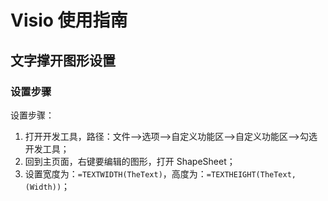 # Visio 使用指南

## 文字撑开图形设置

### 设置步骤

设置步骤：

1. 打开开发工具，路径：文件-->选项-->自定义功能区-->自定义功能区-->勾选开发工具；
2. 回到主页面，右键要编辑的图形，打开 ShapeSheet；
3. 设置宽度为：`=TEXTWIDTH(TheText)`，高度为：`=TEXTHEIGHT(TheText,(Width))`；
